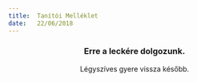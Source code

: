 ```yaml
---
title:  Tanítói Melléklet
date:   22/06/2018
---
```


### <center>Erre a leckére dolgozunk.</center>
<center>Légyszíves gyere vissza később.</center>